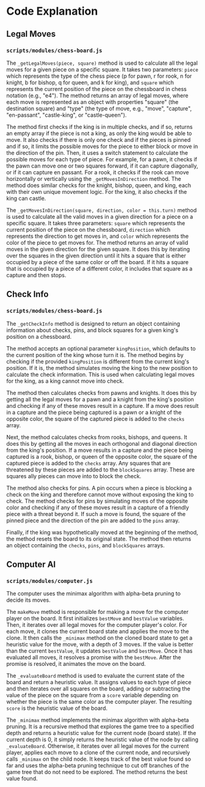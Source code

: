 # Code Explanation

## Legal Moves

### `scripts/modules/chess-board.js`

The `_getLegalMoves(piece, square)` method is used to calculate all the legal moves for a given piece on a specific square. It takes two parameters: `piece` which represents the type of the chess piece (p for pawn, r for rook, n for knight, b for bishop, q for queen, and k for king), and `square` which represents the current position of the piece on the chessboard in chess notation (e.g., "e4"). The method returns an array of legal moves, where each move is represented as an object with properties "square" (the destination square) and "type" (the type of move, e.g., "move", "capture", "en-passant", "castle-king", or "castle-queen").

The method first checks if the king is in multiple checks, and if so, returns an empty array if the piece is not a king, as only the king would be able to move. It also checks if there is only one check and if the pieces is pinned and if so, it limits the possible moves for the piece to either block or move in the direction of the pin. Then, it uses a switch statement to calculate the possible moves for each type of piece. For example, for a pawn, it checks if the pawn can move one or two squares forward, if it can capture diagonally, or if it can capture en passant. For a rook, it checks if the rook can move horizontally or vertically using the `_getMovesInDirection` method. The method does similar checks for the knight, bishop, queen, and king, each with their own unique movement logic. For the king, it also checks if the king can castle.

The `_getMovesInDirection(square, direction, color = this.turn)` method is used to calculate all the valid moves in a given direction for a piece on a specific square. It takes three parameters: `square` which represents the current position of the piece on the chessboard, `direction` which represents the direction to get moves in, and `color` which represents the color of the piece to get moves for. The method returns an array of valid moves in the given direction for the given square. It does this by iterating over the squares in the given direction until it hits a square that is either occupied by a piece of the same color or off the board. If it hits a square that is occupied by a piece of a different color, it includes that square as a capture and then stops.

## Check Info

### `scripts/modules/chess-board.js`

The `_getCheckInfo` method is designed to return an object containing information about checks, pins, and block squares for a given king's position on a chessboard.

The method accepts an optional parameter `kingPosition`, which defaults to the current position of the king whose turn it is. The method begins by checking if the provided `kingPosition` is different from the current king's position. If it is, the method simulates moving the king to the new position to calculate the check information. This is used when calculating legal moves for the king, as a king cannot move into check.

The method then calculates checks from pawns and knights. It does this by getting all the legal moves for a pawn and a knight from the king's position and checking if any of these moves result in a capture. If a move does result in a capture and the piece being captured is a pawn or a knight of the opposite color, the square of the captured piece is added to the `checks` array.

Next, the method calculates checks from rooks, bishops, and queens. It does this by getting all the moves in each orthogonal and diagonal direction from the king's position. If a move results in a capture and the piece being captured is a rook, bishop, or queen of the opposite color, the square of the captured piece is added to the `checks` array. Any squares that are threatened by these pieces are added to the `blockSquares` array. These are squares ally pieces can move into to block the check.

The method also checks for pins. A pin occurs when a piece is blocking a check on the king and therefore cannot move without exposing the king to check. The method checks for pins by simulating moves of the opposite color and checking if any of these moves result in a capture of a friendly piece with a threat beyond it. If such a move is found, the square of the pinned piece and the direction of the pin are added to the `pins` array.

Finally, if the king was hypothetically moved at the beginning of the method, the method resets the board to its original state. The method then returns an object containing the `checks`, `pins`, and `blockSquares` arrays.

## Computer AI

### `scripts/modules/computer.js`

The computer uses the minimax algorithm with alpha-beta pruning to decide its moves.

The `makeMove` method is responsible for making a move for the computer player on the board. It first initializes `bestMove` and `bestValue` variables. Then, it iterates over all legal moves for the computer player's color. For each move, it clones the current board state and applies the move to the clone. It then calls the `_minimax` method on the cloned board state to get a heuristic value for the move, with a depth of 3 moves. If the value is better than the current `bestValue`, it updates `bestValue` and `bestMove`. Once it has evaluated all moves, it resolves a promise with the `bestMove`. After the promise is resolved, it animates the move on the board.

The `_evaluateBoard` method is used to evaluate the current state of the board and return a heuristic value. It assigns values to each type of piece and then iterates over all squares on the board, adding or subtracting the value of the piece on the square from a `score` variable depending on whether the piece is the same color as the computer player. The resulting `score` is the heuristic value of the board.

The `_minimax` method implements the minimax algorithm with alpha-beta pruning. It is a recursive method that explores the game tree to a specified depth and returns a heuristic value for the current node (board state). If the current depth is 0, it simply returns the heuristic value of the node by calling `_evaluateBoard`. Otherwise, it iterates over all legal moves for the current player, applies each move to a clone of the current node, and recursively calls `_minimax` on the child node. It keeps track of the best value found so far and uses the alpha-beta pruning technique to cut off branches of the game tree that do not need to be explored. The method returns the best value found.

